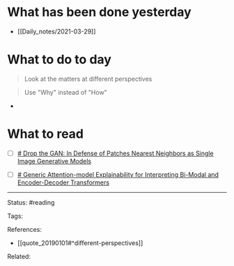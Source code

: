 # What has been done yesterday

- [[Daily_notes/2021-03-29]]

# What to do to day
>Look at the matters at different perspectives

>Use "Why" instead of "How"

- 

# What to read

- [ ] [# Drop the GAN: In Defense of Patches Nearest Neighbors as Single Image Generative Models](https://arxiv.org/abs/2103.15545)
- [ ] [# Generic Attention-model Explainability for Interpreting Bi-Modal and Encoder-Decoder Transformers](https://arxiv.org/abs/2103.15679)



---
Status: #reading

Tags: 

References:
- [[quote_20190101#^different-perspectives]]

Related: 
